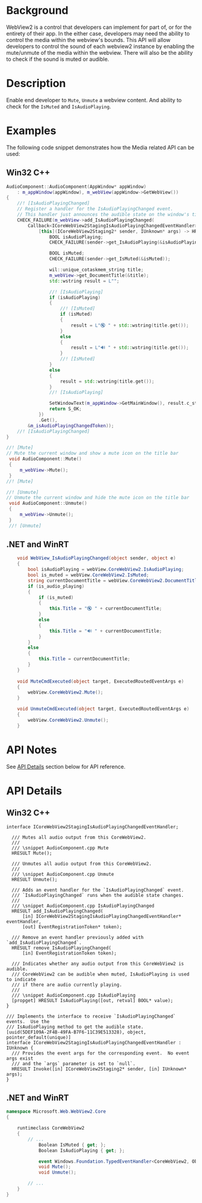 # Background
WebView2 is a control that developers can implement for part of, or for the entirety of their app. In the either case, developers may need the ability to control the media within the webview's bounds. This API will allow developers to control the sound of each webview2 instance by enabling the mute/unmute of the media within the webview. There will also be the ability to check if the sound is muted or audible.

# Description
Enable end developer to `Mute`, `Unmute` a webview content. And ability to check for the `IsMuted` and `IsAudioPlaying`.

# Examples

The following code snippet demonstrates how the Media related API can be used:

## Win32 C++

```cpp
AudioComponent::AudioComponent(AppWindow* appWindow)
    : m_appWindow(appWindow), m_webView(appWindow->GetWebView())
{
    //! [IsAudioPlayingChanged]
    // Register a handler for the IsAudioPlayingChanged event.
    // This handler just announces the audible state on the window's title bar.
    CHECK_FAILURE(m_webView->add_IsAudioPlayingChanged(
        Callback<ICoreWebView2StagingIsAudioPlayingChangedEventHandler>(
            [this](ICoreWebView2Staging2* sender, IUnknown* args) -> HRESULT {
                BOOL isAudioPlaying;
                CHECK_FAILURE(sender->get_IsAudioPlaying(&isAudioPlaying));

                BOOL isMuted;
                CHECK_FAILURE(sender->get_IsMuted(&isMuted));

                wil::unique_cotaskmem_string title;
                m_webView->get_DocumentTitle(&title);
                std::wstring result = L"";

                //! [IsAudioPlaying]
                if (isAudioPlaying)
                {
                    //! [IsMuted]
                    if (isMuted)
                    {
                        result = L"🔇 " + std::wstring(title.get());
                    }
                    else
                    {
                        result = L"🔊 " + std::wstring(title.get());
                    }
                    //! [IsMuted]
                }
                else
                {
                    result = std::wstring(title.get());
                }
                //! [IsAudioPlaying]

                SetWindowText(m_appWindow->GetMainWindow(), result.c_str());
                return S_OK;
            })
            .Get(),
        &m_isAudioPlayingChangedToken));
    //! [IsAudioPlayingChanged]
}

//! [Mute]
// Mute the current window and show a mute icon on the title bar
 void AudioComponent::Mute()
 {
     m_webView->Mute();
 }
//! [Mute]

//! [Unmute]
// Unmute the current window and hide the mute icon on the title bar
 void AudioComponent::Unmute()
 {
     m_webView->Unmute();
 }
 //! [Unmute]
```

## .NET and WinRT

```c#
    void WebView_IsAudioPlayingChanged(object sender, object e)
    {
        bool isAudioPlaying = webView.CoreWebView2.IsAudioPlaying;
        bool is_muted = webView.CoreWebView2.IsMuted;
        string currentDocumentTitle = webView.CoreWebView2.DocumentTitle;
        if (is_audio_playing)
        {
            if (is_muted)
            {
                this.Title = "🔇 " + currentDocumentTitle;
            }
            else
            {
                this.Title = "🔊 " + currentDocumentTitle;
            }
        }
        else
        {
            this.Title = currentDocumentTitle;
        }
    }
    
    void MuteCmdExecuted(object target, ExecutedRoutedEventArgs e)
    {
        webView.CoreWebView2.Mute();
    }

    void UnmuteCmdExecuted(object target, ExecutedRoutedEventArgs e)
    {
        webView.CoreWebView2.Unmute();
    }
```

# API Notes

See [API Details](#api-details) section below for API reference.

# API Details

## Win32 C++

```IDL
interface ICoreWebView2StagingIsAudioPlayingChangedEventHandler;

  /// Mutes all audio output from this CoreWebView2.
  ///
  /// \snippet AudioComponent.cpp Mute
  HRESULT Mute();

  /// Unmutes all audio output from this CoreWebView2.
  ///
  /// \snippet AudioComponent.cpp Unmute
  HRESULT Unmute();
  
  /// Adds an event handler for the `IsAudioPlayingChanged` event.
  /// `IsAudioPlayingChanged` runs when the audible state changes.
  ///
  /// \snippet AudioComponent.cpp IsAudioPlayingChanged
  HRESULT add_IsAudioPlayingChanged(
      [in] ICoreWebView2StagingIsAudioPlayingChangedEventHandler* eventHandler,
      [out] EventRegistrationToken* token);

  /// Remove an event handler previously added with `add_IsAudioPlayingChanged`.
  HRESULT remove_IsAudioPlayingChanged(
      [in] EventRegistrationToken token);
  
  /// Indicates whether any audio output from this CoreWebView2 is audible.
  /// CoreWebView2 can be audible when muted, IsAudioPlaying is used to indicate
  /// if there are audio currently playing.
  ///
  /// \snippet AudioComponent.cpp IsAudioPlaying
  [propget] HRESULT IsAudioPlaying([out, retval] BOOL* value);
}

/// Implements the interface to receive `IsAudioPlayingChanged` events.  Use the
/// IsAudioPlaying method to get the audible state.
[uuid(5DEF109A-2F4B-49FA-B7F6-11C39E513328), object, pointer_default(unique)]
interface ICoreWebView2StagingIsAudioPlayingChangedEventHandler : IUnknown {
  /// Provides the event args for the corresponding event.  No event args exist
  /// and the `args` parameter is set to `null`.
  HRESULT Invoke([in] ICoreWebView2Staging2* sender, [in] IUnknown* args);
}
```

## .NET and WinRT

```c#
namespace Microsoft.Web.WebView2.Core
{

    runtimeclass CoreWebView2
    {
        // ...
            Boolean IsMuted { get; };
            Boolean IsAudioPlaying { get; };

            event Windows.Foundation.TypedEventHandler<CoreWebView2, Object> IsAudioPlayingChanged;
            void Mute();
            void Unmute();

        // ...
    }
}
```
